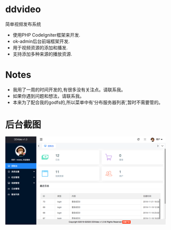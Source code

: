 # ddvideo
简单视频发布系统

- 使用PHP CodeIgniter框架来开发.
- ok-admin后台前端框架开发.
- 用于视频资源的添加和播发.
- 支持添加多种来源的播放资源.

# Notes
- 我用了一周的时间开发的,有很多没有关注点。请联系我。
- 如果你遇到问题和想法，请联系我。
- 本来为了配合我的godfs的,所以菜单中有‘分布服务器列表’,暂时不需要管的。


# 后台截图

[![admin](/assets/images/ddvideo-admin.png)](/assets/images/ddvideo-admin.png)


